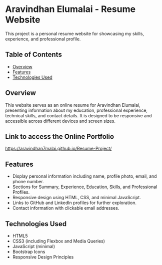 
# Aravindhan Elumalai - Resume Website

This project is a personal resume website for showcasing my skills, experience, and professional profile.

## Table of Contents

- [Overview](#overview)
- [Features](#features)
- [Technologies Used](#technologies-used)

## Overview

This website serves as an online resume for Aravindhan Elumalai, presenting information about my education, professional experience, technical skills, and contact details. It is designed to be responsive and accessible across different devices and screen sizes.

## Link to access the Online Portfolio

https://aravindhan7malai.github.io/Resume-Project/

## Features

- Display personal information including name, profile photo, email, and phone number.
- Sections for Summary, Experience, Education, Skills, and Professional Profiles.
- Responsive design using HTML, CSS, and minimal JavaScript.
- Links to GitHub and LinkedIn profiles for further exploration.
- Contact information with clickable email addresses.

## Technologies Used

- HTML5
- CSS3 (including Flexbox and Media Queries)
- JavaScript (minimal)
- Bootstrap Icons
- Responsive Design Principles

